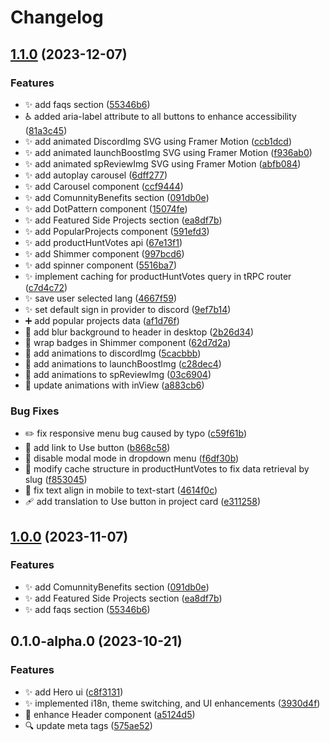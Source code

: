 # Changelog

## [1.1.0](https://github.com/AndryOre/indie-creators-hq/compare/0.1.0-alpha.0...1.1.0) (2023-12-07)


### Features

* :sparkles: add faqs section ([55346b6](https://github.com/AndryOre/indie-creators-hq/commit/55346b680587ffa3e2542129f11875db3e40281a))
* ♿️ added aria-label attribute to all buttons to enhance accessibility ([81a3c45](https://github.com/AndryOre/indie-creators-hq/commit/81a3c45c23c659d9a3ef2ca4a1c40d77942c3977))
* ✨ add animated DiscordImg SVG using Framer Motion ([ccb1dcd](https://github.com/AndryOre/indie-creators-hq/commit/ccb1dcd2b9599f210b7ff4164ac050ea377675f3))
* ✨ add animated launchBoostImg SVG using Framer Motion ([f936ab0](https://github.com/AndryOre/indie-creators-hq/commit/f936ab0bbe2f860bae12fe56bf192c6570127086))
* ✨ add animated spReviewImg SVG using Framer Motion ([abfb084](https://github.com/AndryOre/indie-creators-hq/commit/abfb08438555587841c8a1bcf3dd608fa3fc8fe5))
* ✨ add autoplay carousel ([6dff277](https://github.com/AndryOre/indie-creators-hq/commit/6dff277cd62f77185df4e283bc6fbba88b6a1cce))
* ✨ add Carousel component ([ccf9444](https://github.com/AndryOre/indie-creators-hq/commit/ccf944418f65c390dbe44aed6a2c563fe5f9cfed))
* ✨ add ComunnityBenefits section ([091db0e](https://github.com/AndryOre/indie-creators-hq/commit/091db0e08a5047af4e825dccdc676c9db372394a))
* ✨ add DotPattern component ([15074fe](https://github.com/AndryOre/indie-creators-hq/commit/15074fe7e46b4b8a87b39205e09d73a228e070de))
* ✨ add Featured Side Projects section ([ea8df7b](https://github.com/AndryOre/indie-creators-hq/commit/ea8df7b250b5d952dec8e2fc974413940754fecc))
* ✨ add PopularProjects component ([591efd3](https://github.com/AndryOre/indie-creators-hq/commit/591efd31efa4609805876fd9e5c55150e3820d44))
* ✨ add productHuntVotes api ([67e13f1](https://github.com/AndryOre/indie-creators-hq/commit/67e13f186b01a42290c68fd134bd5a303ec657f9))
* ✨ add Shimmer component ([997bcd6](https://github.com/AndryOre/indie-creators-hq/commit/997bcd69f2378344199738eec68e030a50c0d2fa))
* ✨ add spinner component ([5516ba7](https://github.com/AndryOre/indie-creators-hq/commit/5516ba7372bf6867ee15b32399d12f8868dd2271))
* ✨ implement caching for productHuntVotes query in tRPC router ([c7d4c72](https://github.com/AndryOre/indie-creators-hq/commit/c7d4c72e036d9e5f3cb78ce402f4a90259c21bde))
* ✨ save user selected lang ([4667f59](https://github.com/AndryOre/indie-creators-hq/commit/4667f59324aeddd9b739ef3f7be5dfc7b92adc3d))
* ✨ set default sign in provider to discord ([9ef7b14](https://github.com/AndryOre/indie-creators-hq/commit/9ef7b14ebdc63647933f94d3e4107adcc0f196aa))
* ➕ add popular projects data ([af1d76f](https://github.com/AndryOre/indie-creators-hq/commit/af1d76fb0a67a447ee2fed64f97d45c478f79e0a))
* 💄 add blur background to header in desktop ([2b26d34](https://github.com/AndryOre/indie-creators-hq/commit/2b26d342e0dd62acd08e5f02cf06a4eb2e4c61ca))
* 💄 wrap badges in Shimmer component ([62d7d2a](https://github.com/AndryOre/indie-creators-hq/commit/62d7d2aed08bc83e398b4f2c4c6abe411a8656b6))
* 💫 add animations to discordImg ([5cacbbb](https://github.com/AndryOre/indie-creators-hq/commit/5cacbbbbbd02d82a2414e244e7d298ed8e7c01cb))
* 💫 add animations to launchBoostImg ([c28dec4](https://github.com/AndryOre/indie-creators-hq/commit/c28dec442874546d54e06cfaf75ad6f86e18c096))
* 💫 add animations to spReviewImg ([03c6904](https://github.com/AndryOre/indie-creators-hq/commit/03c6904c2c5df7be911908b0a98c2a57d013b955))
* 💫 update animations with inView ([a883cb6](https://github.com/AndryOre/indie-creators-hq/commit/a883cb6f8301fda2ed908bedacca49daf0723f2c))


### Bug Fixes

* ✏️ fix responsive menu bug caused by typo ([c59f61b](https://github.com/AndryOre/indie-creators-hq/commit/c59f61be0554ff752462313f3ce4d0003d428e8d))
* 🐛 add link to Use button ([b868c58](https://github.com/AndryOre/indie-creators-hq/commit/b868c5859a12dadf70f39a2a01e7484f75390deb))
* 🐛 disable modal mode in dropdown menu ([f6df30b](https://github.com/AndryOre/indie-creators-hq/commit/f6df30bc6fb2cc1ac47a54dcc29da68a2baed546))
* 🐛 modify cache structure in productHuntVotes to fix data retrieval by slug ([f853045](https://github.com/AndryOre/indie-creators-hq/commit/f853045dfbc40fc48a7c9ba6e15dede6122bdfe4))
* 💄 fix text align in mobile to text-start ([4614f0c](https://github.com/AndryOre/indie-creators-hq/commit/4614f0c85c4965c8f87913187e2df8be77b23619))
* 🩹 add translation to Use button in project card ([e311258](https://github.com/AndryOre/indie-creators-hq/commit/e3112582afb2d250cb3aeedf8604c87387cae593))

## [1.0.0](https://github.com/AndryOre/indie-creators-hq/compare/0.1.0-alpha.0...1.0.0) (2023-11-07)

### Features

- ✨ add ComunnityBenefits section ([091db0e](https://github.com/AndryOre/indie-creators-hq/commit/091db0e08a5047af4e825dccdc676c9db372394a))
- ✨ add Featured Side Projects section ([ea8df7b](https://github.com/AndryOre/indie-creators-hq/commit/ea8df7b250b5d952dec8e2fc974413940754fecc))
- :sparkles: add faqs section ([55346b6](https://github.com/AndryOre/indie-creators-hq/commit/55346b680587ffa3e2542129f11875db3e40281a))

## 0.1.0-alpha.0 (2023-10-21)

### Features

- ✨ add Hero ui ([c8f3131](https://github.com/AndryOre/indie-creators-hq/commit/c8f31314cb37e713bc9f652230349881ec38bda8))
- ✨ implemented i18n, theme switching, and UI enhancements ([3930d4f](https://github.com/AndryOre/indie-creators-hq/commit/3930d4ff6e8171c3d0cc9fdca77319102dd0d0d0))
- 💄 enhance Header component ([a5124d5](https://github.com/AndryOre/indie-creators-hq/commit/a5124d50c51c397e5e94b9b7435aba9eb3d2068e))
- 🔍️ update meta tags ([575ae52](https://github.com/AndryOre/indie-creators-hq/commit/575ae52767fe8703f8cef8fa1367051073857e32))